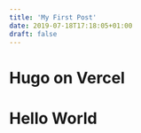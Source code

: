 ```yaml
---
title: 'My First Post'
date: 2019-07-18T17:18:05+01:00
draft: false
---
```


# Hugo on Vercel
# Hello World
